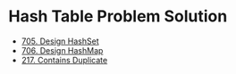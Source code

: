 # Hash Table Problem Solution

- [705. Design HashSet](./705_Design_HashSet)
- [706. Design HashMap](./706_Design_HashMap)
- [217. Contains Duplicate](./217_Contains_Duplicate)